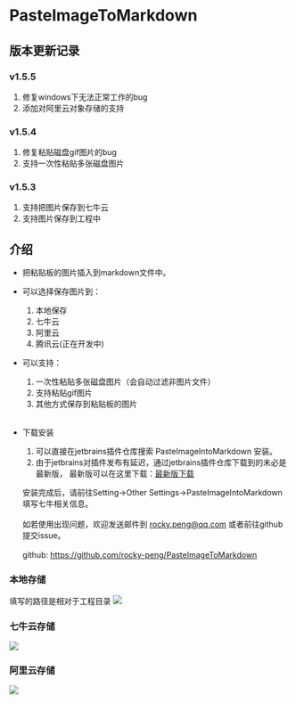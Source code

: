 # PasteImageToMarkdown

## 版本更新记录
### v1.5.5
1. 修复windows下无法正常工作的bug
2. 添加对阿里云对象存储的支持


### v1.5.4
1. 修复粘贴磁盘gif图片的bug
2. 支持一次性粘贴多张磁盘图片


### v1.5.3
1. 支持把图片保存到七牛云
2. 支持图片保存到工程中

## 介绍
- 把粘贴板的图片插入到markdown文件中。
- 可以选择保存图片到：<br>
    1. 本地保存<br>
    2. 七牛云<br>
    3. 阿里云<br>
    4. 腾讯云(正在开发中)<br>
    
- 可以支持：<br>
    1. 一次性粘贴多张磁盘图片（会自动过滤非图片文件）<br>
    2. 支持粘贴gif图片<br>
    3. 其他方式保存到粘贴板的图片<br><br>  
          
- 下载安装
    1. 可以直接在jetbrains插件仓库搜索 PasteImageIntoMarkdown 安装。
    2. 由于jetbrains对插件发布有延迟，通过jetbrains插件仓库下载到的未必是最新版，
    最新版可以在这里下载：[最新版下载][https://github.com/rocky-peng/PasteImageToMarkdown/releases/latest]
    
    安装完成后，请前往Setting->Other Settings->PasteImageIntoMarkdown填写七牛相关信息。<br><br>
    如若使用出现问题，欢迎发送邮件到 rocky.peng@qq.com 或者前往github提交issue。<br><br>
    github: <a href="https://github.com/rocky-peng/PasteImageToMarkdown">https://github.com/rocky-peng/PasteImageToMarkdown</a>
  
### 本地存储
填写的路径是相对于工程目录
![](http://img.ljd.leyongleshi.com/markdown/118043455692180.png)

### 七牛云存储
![](http://img.ljd.leyongleshi.com/markdown/118192020648670.png)

### 阿里云存储
![](http://img.ljd.leyongleshi.com/pasteimageintomarkdown/2020-01-16/19-54-46/50881806149784.png)

[https://github.com/rocky-peng/PasteImageToMarkdown/releases/latest]: https://github.com/rocky-peng/PasteImageToMarkdown/releases/latest
